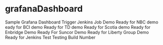 # grafanaDashboard
Sample Grafana Dashboard
Trigger Jenkins Job
Demo
Ready for NBC demo
eady for BCI demo
Ready for TD demo
Ready for Scotia demo
Ready for Enbridge Demo
Ready For Suncor Demo
Ready for Liberty Group Demo
Ready for Jenkins Test
Testing Build Number 
